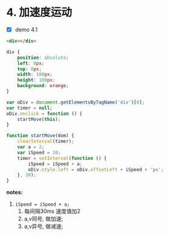 # 4. 加速度运动

- [x] demo 4.1

```html
<div></div>
```

```css
div {
    position: absolute;
    left: 0px;
    top: 0px;
    width: 100px;
    height: 100px;
    background: orange;
}
```

```js
var oDiv = document.getElementsByTagName('div')[0];
var timer = null;
oDiv.onclick = function () {
    startMove(this);
}

function startMove(dom) {
    clearInterval(timer);
    var a = 2;
    var iSpeed = 20;
    timer = setInterval(function () {
        iSpeed = iSpeed + a;
        oDiv.style.left = oDiv.offsetLeft + iSpeed + 'px';
    }, 30);
}
```

**notes:**

1. `iSpeed = iSpeed + a;`
   1. 每间隔30ms 速度值加2
   2. a,v同号, 做加速;
   3. a,v异号, 做减速;